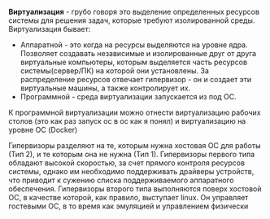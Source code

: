 **Виртуализация** - грубо говоря это выделение определенных ресурсов системы для решения задач, которые требуют изолированной среды. 
Виртуализация бывает:
- Аппаратной - это когда на ресурсы выделяются на уровне ядра. Позволяет создавать независимые и изолированные друг от друга виртуальные компьютеры, которым выделяется часть ресурсов системы(сервер/ПК) на которой они установлены. За распределение ресурсов отвечает гипервизор - он и создает эти виртуальные машины, а также контролирует их.
- Программной - среда виртуализации запускается из под ОС. 

К программной виртуализации можно отнести виртуализацию рабочих столов (это как раз запуск ос в ос как я понял) и виртуализацию на уровне ОС (Docker)

Гипервизоры разделяют на те, которым нужна хостовая ОС для работы (Тип 2), и те которым она не нужна (Тип 1). 
Гипервизоры первого типа обладают высокой скоростью, за счет прямого контроля ресурсов системы, однако им необходимо поддерживать драйверы устройств, что приводит к сужению списка поддерживаемого аппаратного обеспечения. 
Гипервизоры второго типа выполняются поверх хостовой ОС, в качестве которой, как правило, выступает linux. Он управляет гостевыми ОС, в то время как эмуляцией и управлением физически